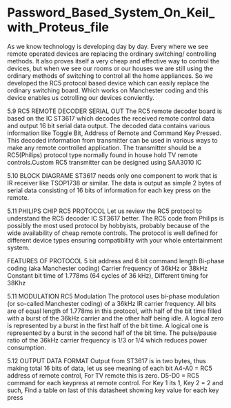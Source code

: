 # Password_Based_System_On_Keil_with_Proteus_file

As we know technology is developing day by day.
Every where we see remote  operated devices are replacing the ordinary switching/ controlling methods.
It also proves itself  a very cheap and effective way to control the devices, but when we see our rooms or our houses  we are still using the ordinary methods of switching to control all the home appliances.
So we developed the RC5 protocol based device which can easily replace the ordinary switching board. 
Which works on Manchester coding and this device enables us cotrolling our devices conviently.

5.9 RC5 REMOTE DECODER SERIAL OUT
The RC5 remote decoder board is based on the IC ST3617 which decodes the received
remote control data and output 16 bit serial data output. The decoded data contains
various information like Toggle Bit, Address of Remote and Command Key Pressed. This decoded information from transmitter can be used in various ways to make any remote controlled application. The transmitter should be a RC5(Philips) protocol type normally found in house hold TV remote controls.Custom RC5 transmitter can be designed using SAA3010 IC
 
 
5.10 BLOCK DIAGRAME
ST3617 needs only one component to work that is IR receiver like TSOP1738 or similar. The data is output as simple 2 bytes of serial data consisting of 16 bits of information for each key press on the remote.

 
5.11 PHILIPS CHIP RC5 PROTOCOL
Let us review the RC5 protocol to understand the RC5 decoder IC ST3617 better. The RC5 code from Philips is possibly the most used protocol by hobbyists, probably because of the wide availability of cheap remote controls. The protocol is well defined for different device types ensuring compatibility with your whole entertainment system.

FEATURES OF PROTOCOL
5 bit address and 6 bit command length
 Bi-phase coding (aka Manchester coding)
Carrier frequency of 36kHz or 38kHz
Constant bit time of 1.778ms (64 cycles of 36 kHz), Different timing for 38Khz

5.11 MODULATION
RC5 Modulation The protocol uses bi-phase modulation (or so-called Manchester coding) of a 36kHz IR carrier frequency. All bits are of equal length of 1.778ms in this protocol, with half of the bit time filled with a burst of the 36kHz carrier and the other half being idle. A logical zero is represented by a burst in the first half of the bit time. A logical one is represented by a burst in the second half of the bit time. The pulse/pause ratio of the 36kHz carrier frequency is 1/3 or 1/4 which reduces power consumption.
 
5.12 OUTPUT DATA FORMAT
Output from ST3617 is in two bytes, thus making total 16 bits of data, let us see meaning of each bit  A4-A0 = RC5 address of remote control, For TV remote this is zero. D5-D0 = RC5 command for each keypress at remote control. For Key 1 its 1, Key 2 = 2 and such, Find a table on last of this datasheet showing key value for each key press
